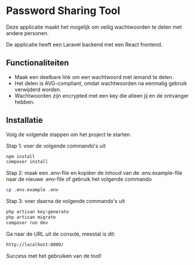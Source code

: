 # Password Sharing Tool

Deze applicatie maakt het mogelijk om veilig wachtwoorden te delen met andere personen.

De applicatie heeft een Laravel backend met een React frontend.

## Functionaliteiten
- Maak een deelbare link om een wachtwoord met iemand te delen.
- Het delen is AVG-compliant, omdat wachtwoorden na eenmalig gebruik verwijderd worden.
- Wachtwoorden zijn encrypted met een key die alleen jij en de ontvanger hebben.

## Installatie
Volg de volgende stappen om het project te starten.

Stap 1: voer de volgende commando's uit
```bash
npm install
composer install
```
Stap 2: maak een .env-file en kopiëer de inhoud van de .env.example-file naar de nieuwe .env-file of gebruik het volgende commando
```bash
cp .env.example .env
```
Stap 3: voer daarna de volgende commando's uit
```bash
php artisan key:generate
php artisan migrate
composer run dev
```
Ga naar de URL uit de console, meestal is dit:
```bash
http://localhost:8000/
```

Success met het gebruiken van de tool!
